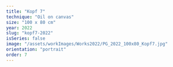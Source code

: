 ```yaml
---
title: "Kopf 7"
technique: "Oil on canvas"
size: "100 x 80 cm"
year: 2022
slug: "kopf7-2022"
isSeries: false
image: "/assets/workImages/Works2022/PG_2022_100x80_Kopf7.jpg"
orientation: "portrait"
order: 7
---
```

